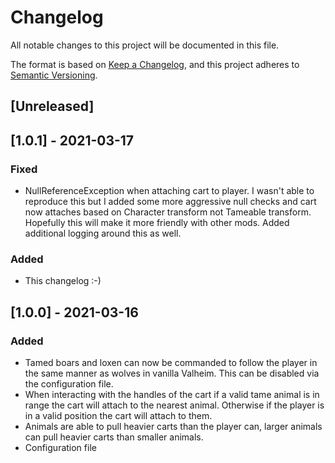 # Changelog
All notable changes to this project will be documented in this file.

The format is based on [Keep a Changelog](https://keepachangelog.com/en/1.0.0/),
and this project adheres to [Semantic Versioning](https://semver.org/spec/v2.0.0.html).

## [Unreleased]

## [1.0.1] - 2021-03-17
### Fixed
* NullReferenceException when attaching cart to player. I wasn't able to reproduce this but I added some more aggressive null checks and cart now attaches based on Character transform not Tameable transform. Hopefully this will make it more friendly with other mods. Added additional logging around this as well. 


### Added
* This changelog :-)

## [1.0.0] - 2021-03-16
### Added
* Tamed boars and loxen can now be commanded to follow the player in the same manner as wolves in vanilla Valheim. This can be disabled via the configuration file.
* When interacting with the handles of the cart if a valid tame animal is in range the cart will attach to the nearest animal. Otherwise if the player is in a valid position the cart will attach to them.
* Animals are able to pull heavier carts than the player can, larger animals can pull heavier carts than smaller animals.
* Configuration file